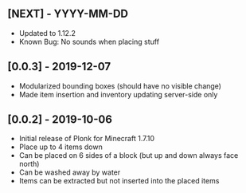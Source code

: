 ## [NEXT] - YYYY-MM-DD
- Updated to 1.12.2
- Known Bug: No sounds when placing stuff

## [0.0.3] - 2019-12-07
- Modularized bounding boxes (should have no visible change)
- Made item insertion and inventory updating server-side only

## [0.0.2] - 2019-10-06
- Initial release of Plonk for Minecraft 1.7.10
- Place up to 4 items down
- Can be placed on 6 sides of a block (but up and down always face north)
- Can be washed away by water
- Items can be extracted but not inserted into the placed items
